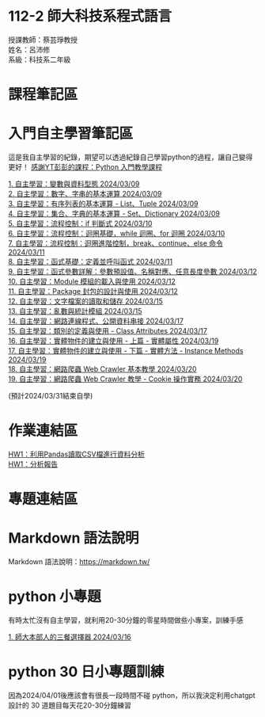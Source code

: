 # 112-2 師大科技系程式語言 
授課教師：蔡芸琤教授  
姓名：呂沛修  
系級：科技系二年級

# 課程筆記區

# 入門自主學習筆記區
這是我自主學習的紀錄，期望可以透過紀錄自己學習python的過程，讓自己變得更好！ 
[感謝YT彭彭的課程：Python 入門教學課程](https://www.youtube.com/@cwpeng-course/playlists)
  
[1. 自主學習：變數與資料型態 2024/03/09](https://github.com/PeiHsiuLu/112-2-Programming-Language/blob/main/Practice/datatype_note.py)  
[2. 自主學習：數字、字串的基本運算 2024/03/09](https://github.com/PeiHsiuLu/112-2-Programming-Language/blob/main/Practice/number-string_note.py)  
[3. 自主學習：有序列表的基本運算 - List、Tuple 2024/03/09](https://github.com/PeiHsiuLu/112-2-Programming-Language/blob/main/Practice/list-tuple.py)  
[4. 自主學習：集合、字典的基本運算 - Set、Dictionary 2024/03/09](https://github.com/PeiHsiuLu/112-2-Programming-Language/blob/main/Practice/set-dict.py)  
[5. 自主學習：流程控制：if 判斷式 2024/03/10](https://github.com/PeiHsiuLu/112-2-Programming-Language/blob/main/Practice/if.py)  
[6. 自主學習：流程控制：迴圈基礎，while 迴圈、for 迴圈 2024/03/10](https://github.com/PeiHsiuLu/112-2-Programming-Language/blob/main/Practice/loop.py)  
[7. 自主學習：流程控制：迴圈進階控制，break、continue、else 命令 2024/03/11](https://github.com/PeiHsiuLu/112-2-Programming-Language/blob/main/Practice/loop-advanved.py)  
[8. 自主學習：函式基礎：定義並呼叫函式 2024/03/11](https://github.com/PeiHsiuLu/112-2-Programming-Language/blob/main/Practice/function.py)  
[9. 自主學習：函式參數詳解：參數預設值、名稱對應、任意長度參數 2024/03/12](https://github.com/PeiHsiuLu/112-2-Programming-Language/blob/main/Practice/function_advanced.py)  
[10. 自主學習：Module 模組的載入與使用 2024/03/12](https://github.com/PeiHsiuLu/112-2-Programming-Language/blob/main/Practice/module.py)  
[11. 自主學習：Package 封包的設計與使用 2024/03/12](https://github.com/PeiHsiuLu/112-2-Programming-Language/blob/main/Practice/main_package_practice.py)  
[12. 自主學習：文字檔案的讀取和儲存 2024/03/15](https://github.com/PeiHsiuLu/112-2-Programming-Language/blob/main/Practice/file.py)  
[13. 自主學習：亂數與統計模組 2024/03/15](https://github.com/PeiHsiuLu/112-2-Programming-Language/blob/main/Practice/random_statistic_module.py)  
[14. 自主學習：網路連線程式、公開資料串接 2024/03/17](https://github.com/PeiHsiuLu/112-2-Programming-Language/blob/main/Practice/internet.py)  
[15. 自主學習：類別的定義與使用 - Class Attributes 2024/03/17](https://github.com/PeiHsiuLu/112-2-Programming-Language/blob/main/Practice/class.py)  
[16. 自主學習：實體物件的建立與使用 - 上篇 - 實體屬性 2024/03/19](https://github.com/PeiHsiuLu/112-2-Programming-Language/blob/main/Practice/classify-1.py)  
[17. 自主學習：實體物件的建立與使用 - 下篇 - 實體方法 - Instance Methods 2024/03/19](https://github.com/PeiHsiuLu/112-2-Programming-Language/blob/main/Practice/classify-2.py)  
[18. 自主學習：網路爬蟲 Web Crawler 基本教學 2024/03/20](https://github.com/PeiHsiuLu/112-2-Programming-Language/blob/main/Practice/crawl_basic.py)  
[19. 自主學習：網路爬蟲 Web Crawler 教學 - Cookie 操作實務 2024/03/20](https://github.com/PeiHsiuLu/112-2-Programming-Language/blob/main/Practice/cookie.py)



(預計2024/03/31結束自學)




# 作業連結區
[HW1：利用Pandas讀取CSV檔進行資料分析](https://github.com/PeiHsiuLu/112-2-Programming-Language/blob/main/Homework/HW1-112%E5%B9%B4%E8%88%87102%E5%B9%B4%E4%BA%8C%E9%A1%9E%E7%B5%84%E5%88%86%E7%A7%91%E6%8E%92%E8%A1%8C%E5%89%8D10%E5%90%8D%E6%AF%94%E8%BC%83_%E9%87%8D%E5%81%9A.py)  
[ HW1：分析報告](https://github.com/PeiHsiuLu/112-2-Programming-Language/blob/main/Homework/HW1%EF%BC%9A%E5%88%86%E6%9E%90112%E8%87%B3102%E5%B9%B410%E5%B9%B4%E4%B9%8B%E9%96%93%E7%9A%84%E4%BA%8C%E9%A1%9E%E7%B5%84%E7%86%B1%E9%96%80%E7%A7%91%E7%B3%BB%E5%89%8D%E5%8D%81%E5%90%8D.pdf)  

# 專題連結區   

# Markdown 語法說明
Markdown 語法說明：https://markdown.tw/
# python 小專題  
有時太忙沒有自主學習，就利用20-30分鐘的零星時間做些小專案，訓練手感  
  
[1. 師大本部人的三餐選擇器 2024/03/16](https://github.com/PeiHsiuLu/112-2-Programming-Language/blob/main/folio/choose_food.py) 

# python 30 日小專題訓練  
因為2024/04/01後應該會有很長一段時間不碰 python，所以我決定利用chatgpt設計的 30 道題目每天花20-30分鐘練習


